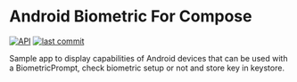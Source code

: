 # Android Biometric For Compose
[![API](https://img.shields.io/badge/API-23%2B-brightgreen.svg)](https://android-arsenal.com/api?level=23)
[![last commit](https://img.shields.io/github/last-commit/?color=018786)](https://github.com/gmadhu27/ComposeBiometricWithBiometricKey/commits/master)

Sample app to display capabilities of Android devices that can be used with a BiometricPrompt, check biometric setup or not and store key in keystore.
